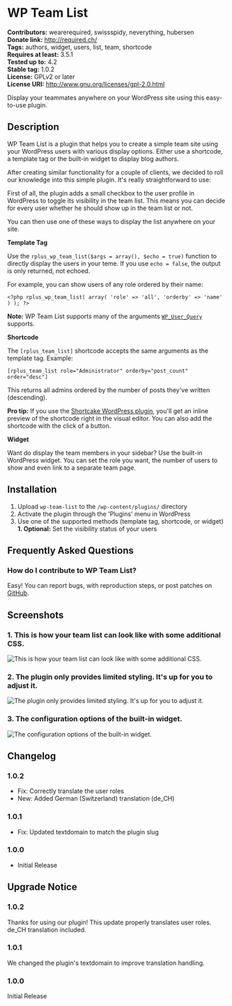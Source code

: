 # WP Team List #
**Contributors:** wearerequired, swissspidy, neverything, hubersen  
**Donate link:** http://required.ch/  
**Tags:** authors, widget, users, list, team, shortcode  
**Requires at least:** 3.5.1  
**Tested up to:** 4.2  
**Stable tag:** 1.0.2  
**License:** GPLv2 or later  
**License URI:** http://www.gnu.org/licenses/gpl-2.0.html  

Display your teammates anywhere on your WordPress site using this easy-to-use plugin.

## Description ##

WP Team List is a plugin that helps you to create a simple team site using your WordPress users with various display options. Either use a shortcode, a template tag or the built-in widget to display blog authors.

After creating similar functionality for a couple of clients, we decided to roll our knowledge into this simple plugin. It's really straightforward to use:

First of all, the plugin adds a small checkbox to the user profile in WordPress to toggle its visibility in the team list. This means you can decide for every user whether he should show up in the team list or not.

You can then use one of these ways to display the list anywhere on your site.

**Template Tag**

Use the `rplus_wp_team_list($args = array(), $echo = true)` function to directly display the users in your teme. If you use `echo = false`, the output is only returned, not echoed.

For example, you can show users of any role ordered by their name:

`<?php rplus_wp_team_list( array( 'role' => 'all', 'orderby' => 'name' ) ); ?>`

**Note:** WP Team List supports many of the arguments [`WP_User_Query`](http://codex.wordpress.org/Class_Reference/WP_User_Query "WordPress Codex Codex WP_User_Query") supports.  

**Shortcode**

The `[rplus_team_list]` shortcode accepts the same arguments as the template tag. Example:

`[rplus_team_list role="Administrator" orderby="post_count" order="desc"]`

This returns all admins ordered by the number of posts they've written (descending).

**Pro tip:** If you use the [Shortcake WordPress plugin](https://github.com/fusioneng/Shortcake "GitHub - Shortcake"), you'll get an inline preview of the shortcode right in the visual editor. You can also add the shortcode with the click of a button.  

**Widget**

Want do display the team members in your sidebar? Use the built-in WordPress widget. You can set the role you want, the number of users to show and even link to a separate team page.

## Installation ##

1. Upload `wp-team-list` to the `/wp-content/plugins/` directory
1. Activate the plugin through the 'Plugins' menu in WordPress
1. Use one of the supported methods (template tag, shortcode, or widget)
**1. Optional:** Set the visibility status of your users  

## Frequently Asked Questions ##

### How do I contribute to WP Team List? ###

Easy! You can report bugs, with reproduction steps, or post patches on [GitHub](https://github.com/wearerequired/rplus-wp-team-list).

## Screenshots ##

### 1. This is how your team list can look like with some additional CSS. ###
![This is how your team list can look like with some additional CSS.](http://ps.w.org/wp-team-list/assets/screenshot-1.png)

### 2. The plugin only provides limited styling. It's up for you to adjust it. ###
![The plugin only provides limited styling. It's up for you to adjust it.](http://ps.w.org/wp-team-list/assets/screenshot-2.png)

### 3. The configuration options of the built-in widget. ###
![The configuration options of the built-in widget.](http://ps.w.org/wp-team-list/assets/screenshot-3.png)


## Changelog ##

### 1.0.2 ###
* Fix: Correctly translate the user roles
* New: Added German (Switzerland) translation (de_CH)

### 1.0.1 ###
* Fix: Updated textdomain to match the plugin slug

### 1.0.0 ###
* Initial Release

## Upgrade Notice ##

### 1.0.2 ###

Thanks for using our plugin! This update properly translates user roles. de_CH translation included.

### 1.0.1 ###
We changed the plugin's textdomain to improve translation handling.

### 1.0.0 ###
Initial Release